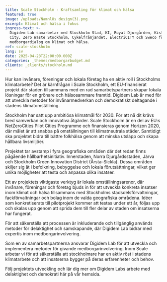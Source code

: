 ```yaml
---
title: Scale Stockholm - Kraftsamling för klimat och hälsa
featured: true
image: /uploads/Namnlös design(3).png
excerpt: Klimat och hälsa i fokus
ingress-text: >-
  Digidem Lab samarbetar med Stockholm Stad, KI, Royal Djurgården, Kista Science
  City, Zero Waste Stockholm, Cykelfrämjandet, ElectriCITY och Sweco för
  medborgardialog om klimat och hälsa. 
ref: scale-stockholm
lang: sv
date: 2025-04-23T22:00:00.000Z
categories: _themes/medborgarbudget.md
clients: _clients/stockholm.md
---
```


Hur kan invånare, föreningar och lokala företag ha en aktiv roll i Stockholms klimatarbete? Det är kärnfrågan i Scale Stockholm, ett EU-finansierat projekt där staden tillsammans med en rad samarbetspartners skapar lokala lösningar för en grönare och hälsosammare framtid. Digidem Lab är med för att utveckla metoder för invånarmedverkan och demokratiskt deltagande i stadens klimatomställning.

Stockholm har satt upp ambitiösa klimatmål för 2030. För att nå dit krävs bred samverkan och innovativa åtgärder. Scale Stockholm är en del av EU:s NetZeroCities Pilot Cities Programme och finansieras genom Horizon 2020, där målet är att snabba på omställningen till klimatneutrala städer. Samtidigt ska projektet bidra till bättre folkhälsa genom att minska utsläpp och skapa hållbara livsmiljöer.

Projektet tar avstamp i fyra geografiska områden där det redan finns pågående hållbarhetsinitiativ. Innerstaden, Norra Djurgårdsstaden, Järva och Stockholm Green Innovation District (Årsta–Sickla). Dessa områden skiljer sig åt i befolkning, bebyggelse och lokala förutsättningar, vilket ger unika möjligheter att testa och anpassa olika insatser.

Ett av projektets viktigaste verktyg är lokala omställningsarenor, där invånare, föreningar och företag bjuds in för att utveckla konkreta insatser inom klimat och hälsa tillsammans med Stockholms stadsdelsförvaltningar, fackförvaltningar och bolag inom de valda geografiska områdena. Idéer som konkretiserats till pilotprojekt kommer att testas under ett år, följas upp och skalas upp genom att sprida dem till fler delar av staden om insatserna har fungerat.

För att säkerställa att processen är inkluderande och tillgänglig används metoder för delaktighet och samskapande, där Digidem Lab bidrar med expertis inom medborgarinvolvering.

Som en av samarbetspartnerna ansvarar Digidem Lab för att utveckla och implementera metoder för givande medborgarinvolvering. Inom Scale arbetar vi för att säkerställa att stockholmare har en aktiv röst i stadens klimatarbete och att insatserna bygger på deras erfarenheter och behov.

Följ projektets utveckling och lär dig mer om Digidem Labs arbete med delaktighet och demokrati här på vår hemsida.

